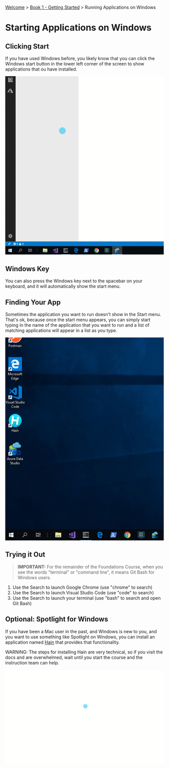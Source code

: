 [Welcome](https://nashville-software-school.github.io/prework/) > [Book 1 - Getting Started](../README.md) > Running Applications on Windows

# Starting Applications on Windows

## Clicking Start

If you have used Windows before, you likely know that you can click the Windows start button in the lower left corner of the screen to show applications that ou have installed.

![Haim](./images/windows_start_button.gif)

## Windows Key

You can also press the Windows key next to the spacebar on your keyboard, and it will automatically show the start menu.

## Finding Your App

Sometimes the application you want to run doesn't show in the Start menu. That's ok, because once the start menu appears, you can simply start typing in the name of the application that you want to run and a list of matching applications will appear in a list as you type.

![Finding your App](./images/windows_finding_app.gif)

## Trying it Out

> **IMPORTANT:** For the remainder of the Foundations Course, when you see the words "terminal" or "command line", it means Git Bash for Windows users.

1. Use the Search to launch Google Chrome (use "chrome" to search)
1. Use the Search to launch Visual Studio Code (use "code" to search)
1. Use the Search to launch your terminal (use "bash" to search and open Git Bash)


## Optional: Spotlight for Windows

If you have been a Mac user in the past, and Windows is new to you, and you want to use something like Spotlight on Windows, you can install an application named [Hain](https://github.com/hainproject/hain) that provides that functionality.

WARNING: The steps for installing Hain are very technical, so if you visit the docs and are overwhelmed, wait until you start the course and the instruction team can help.

![Haim](./images/haim_animation.gif)

